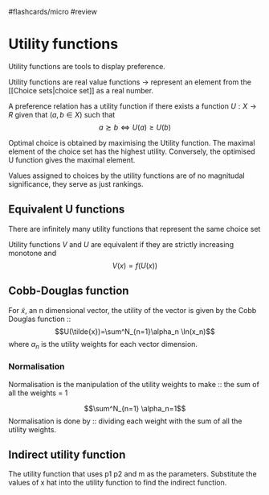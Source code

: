 #flashcards/micro #review 
# Utility functions
Utility functions are tools to display preference.

Utility functions are real value functions -> represent an element from the [[Choice sets|choice set]] as a real number.

A preference relation has a utility function if there exists a function $U: X\to R$ given that $(a,b\in X)$ such that $$a\succsim b \iff U(a) \ge U(b)$$

Optimal choice is obtained by maximising the Utility function. The maximal element of the choice set has the highest utility. Conversely, the optimised U function gives the maximal element. 

Values assigned to choices by the utility functions are of no magnitudal significance, they serve as just rankings.

## Equivalent U functions
There are infinitely many utility functions that represent the same choice set

Utility functions $V$ and $U$ are equivalent if they are strictly increasing monotone and 
$$V(x)=f(U(x))$$

## Cobb-Douglas function
For $\tilde{x}$, an n dimensional vector, the utility of the vector is given by the Cobb Douglas function :: $$U(\tilde{x})=\sum^N_{n=1}\alpha_n \ln(x_n)$$ where $\alpha_n$ is the utility weights for each vector dimension.
<!--SR:!2022-10-14,2,230-->

### Normalisation
Normalisation is the manipulation of the utility weights to make :: the sum of all the weights = 1 
<!--SR:!2022-10-15,3,268-->
$$\sum^N_{n=1} \alpha_n=1$$
Normalisation is done by :: dividing each weight with the sum of all the utility weights.
<!--SR:!2022-10-15,3,268-->

## Indirect utility function
The utility function that uses p1 p2 and m as the parameters. Substitute the values of x hat into the utility function to find the indirect function. 
